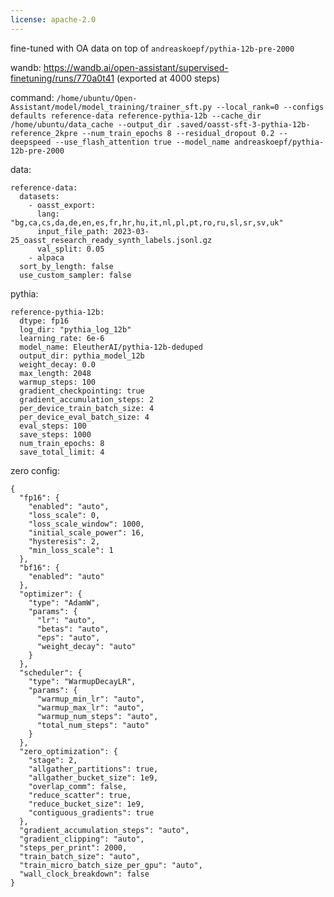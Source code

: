 ```yaml
---
license: apache-2.0
---
```

fine-tuned with OA data on top of `andreaskoepf/pythia-12b-pre-2000`

wandb: https://wandb.ai/open-assistant/supervised-finetuning/runs/770a0t41 (exported at 4000 steps)

command: `/home/ubuntu/Open-Assistant/model/model_training/trainer_sft.py --local_rank=0 --configs defaults reference-data reference-pythia-12b --cache_dir /home/ubuntu/data_cache --output_dir .saved/oasst-sft-3-pythia-12b-reference_2kpre --num_train_epochs 8 --residual_dropout 0.2 --deepspeed --use_flash_attention true --model_name andreaskoepf/pythia-12b-pre-2000`

data:
```
reference-data:
  datasets:
    - oasst_export:
      lang: "bg,ca,cs,da,de,en,es,fr,hr,hu,it,nl,pl,pt,ro,ru,sl,sr,sv,uk"
      input_file_path: 2023-03-25_oasst_research_ready_synth_labels.jsonl.gz
      val_split: 0.05
    - alpaca
  sort_by_length: false
  use_custom_sampler: false
```


pythia:
```
reference-pythia-12b:
  dtype: fp16
  log_dir: "pythia_log_12b"
  learning_rate: 6e-6
  model_name: EleutherAI/pythia-12b-deduped
  output_dir: pythia_model_12b
  weight_decay: 0.0
  max_length: 2048
  warmup_steps: 100
  gradient_checkpointing: true
  gradient_accumulation_steps: 2
  per_device_train_batch_size: 4
  per_device_eval_batch_size: 4
  eval_steps: 100
  save_steps: 1000
  num_train_epochs: 8
  save_total_limit: 4
```

zero config:
```
{
  "fp16": {
    "enabled": "auto",
    "loss_scale": 0,
    "loss_scale_window": 1000,
    "initial_scale_power": 16,
    "hysteresis": 2,
    "min_loss_scale": 1
  },
  "bf16": {
    "enabled": "auto"
  },
  "optimizer": {
    "type": "AdamW",
    "params": {
      "lr": "auto",
      "betas": "auto",
      "eps": "auto",
      "weight_decay": "auto"
    }
  },
  "scheduler": {
    "type": "WarmupDecayLR",
    "params": {
      "warmup_min_lr": "auto",
      "warmup_max_lr": "auto",
      "warmup_num_steps": "auto",
      "total_num_steps": "auto"
    }
  },
  "zero_optimization": {
    "stage": 2,
    "allgather_partitions": true,
    "allgather_bucket_size": 1e9,
    "overlap_comm": false,
    "reduce_scatter": true,
    "reduce_bucket_size": 1e9,
    "contiguous_gradients": true
  },
  "gradient_accumulation_steps": "auto",
  "gradient_clipping": "auto",
  "steps_per_print": 2000,
  "train_batch_size": "auto",
  "train_micro_batch_size_per_gpu": "auto",
  "wall_clock_breakdown": false
}
```
